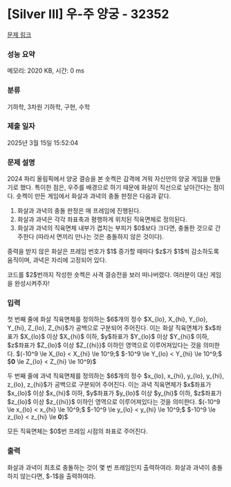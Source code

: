 # [Silver III] 우-주 양궁 - 32352 

[문제 링크](https://www.acmicpc.net/problem/32352) 

### 성능 요약

메모리: 2020 KB, 시간: 0 ms

### 분류

기하학, 3차원 기하학, 구현, 수학

### 제출 일자

2025년 3월 15일 15:52:04

### 문제 설명

<p>2024 파리 올림픽에서 양궁 결승을 본 숏켁은 감격에 겨워 자신만의 양궁 게임을 만들기로 했다. 특이한 점은, 우주를 배경으로 하기 때문에 화살이 직선으로 날아간다는 점이다. 숏켁이 만든 게임에서 화살과 과녁의 충돌 판정은 다음과 같다.</p>

<ol>
	<li>화살과 과녁의 충돌 판정은 매 프레임에 진행된다.</li>
	<li>화살과 과녁은 각각 좌표축과 평행하게 위치된 직육면체로 정의된다.</li>
	<li>화살과 과녁의 직육면체 내부가 겹치는 부피가 $0$보다 크다면, 충돌한 것으로 간주한다 (따라서 면끼리 만나는 것은 충돌하지 않은 것이다).</li>
</ol>

<p>중력을 받지 않은 화살은 프레임 번호가 $1$ 증가할 때마다 $z$가 $1$씩 감소하도록 움직이며, 과녁은 자리에 고정되어 있다.</p>

<p>코드를 $2$번까지 작성한 숏켁은 사격 결승전을 보러 떠나버렸다. 여러분이 대신 게임을 완성시켜주자!</p>

### 입력 

 <p>첫 번째 줄에 화살 직육면체를 정의하는 $6$개의 정수 $X_{lo}, X_{hi}, Y_{lo}, Y_{hi}, Z_{lo}, Z_{hi}$가 공백으로 구분되어 주어진다. 이는 화살 직육면체가 $x$좌표가 $X_{lo}$ 이상 $X_{hi}$ 이하, $y$좌표가 $Y_{lo}$ 이상 $Y_{hi}$ 이하, $z$좌표가 $Z_{lo}$ 이상 $Z_{{hi}}$ 이하인 영역으로 이루어져있다는 것을 의미한다. $(-10^9 \le X_{lo} < X_{hi} \le 10^9;$ $-10^9 \le Y_{lo} < Y_{hi} \le 10^9;$ $<strong>0</strong> \le Z_{lo} < Z_{hi} \le 10^9)$</p>

<p>두 번째 줄에 과녁 직육면체를 정의하는 $6$개의 정수 $x_{lo}, x_{hi}, y_{lo}, y_{hi}, z_{lo}, z_{hi}$가 공백으로 구분되어 주어진다. 이는 과녁 직육면체가 $x$좌표가 $x_{lo}$ 이상 $x_{hi}$ 이하, $y$좌표가 $y_{lo}$ 이상 $y_{hi}$ 이하, $z$좌표가 $z_{lo}$ 이상 $z_{{hi}}$ 이하인 영역으로 이루어져있다는 것을 의미한다. $(-10^9 \le x_{lo} < x_{hi} \le 10^9;$ $-10^9 \le y_{lo} < y_{hi} \le 10^9;$ $-10^9 \le z_{lo} < z_{hi} \le <strong>0</strong>)$</p>

<p>모든 직육면체는 $0$번 프레임 시점의 좌표로 주어진다.</p>

### 출력 

 <p>화살과 과녁이 최초로 충돌하는 것이 몇 번 프레임인지 출력하여라. 화살과 과녁이 충돌하지 않는다면, $-1$을 출력하여라.</p>

